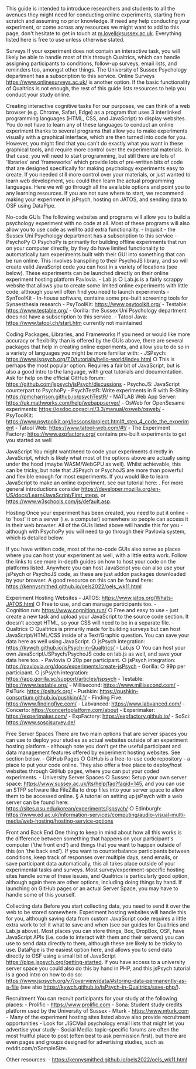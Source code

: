 This guide is intended to introduce researchers and students to all the avenues they might need for conducting online experiments, starting from scratch and assuming no prior knowledge. If need any help conducting your experiment, or come across any resources we might want to add to this page, don't hesitate to get in touch at m.lovell@sussex.ac.uk. Everything listed here is free to use unless otherwise stated.

Surveys
If your experiment does not contain an interactive task, you will likely be able to handle most of this through Qualtrics, which can handle assigning participants to conditions, follow-up surveys, email lists, and reminders too, amongst other things. The University of Sussex Psychology department has a subscription to this service. Online Surveys https://www.onlinesurveys.ac.uk/ is another option. If the basic functionality of Qualtrics is not enough, the rest of this guide lists resources to help you conduct your study online.

Creating interactive cognitive tasks
For our purposes, we can think of a web browser (e.g. Chrome, Safari, Edge) as a program that uses 3 interlinked programming languages (HTML, CSS, and JavaScript) to display websites. You do not have to learn any of these languages to conduct an online experiment thanks to several programs that allow you to make experiments visually with a graphical interface, which are then turned into code for you. However, you might find that you can't do exactly what you want in these graphical tools, and require more control over the experimental materials. In that case, you will need to start programming, but still there are lots of 'libraries' and 'frameworks' which provide lots of pre-written bits of code that are designed specifically for making psychology experiments easy to create. If you needed still more control over your materials, or just wanted to learn web development, you could then learn the actual programming languages. Here we will go through all the available options and point you to any learning resources. If you are not sure where to start, we recommend making your experiment in jsPsych, hosting on JATOS, and sending data to OSF using DataPipe.

No-code GUIs
The following websites and programs will allow you to build a psychology experiment with no code at all. Most of these programs will also allow you to use code as well to add extra functionality.
    - Inquisit  - the Sussex Uni Psychology department has a subscription to this service
    - PsychoPy
        ○ PsychoPy is primarily for building offline experiments that run on your computer directly, by they do have limited functionality to automatically turn experiments built with their GUI into something that can be run online. This involves transpiling to their PsychoJS library, and so will create valid JavaScript code you can host in a variety of locations (see below). These experiments can be launched directly on their online experiment hosting platform Pavlovia.
    - Lab.js
        ○ Lab.js is a fairly scrappy website that allows you to create some limited online experiments with little code, although you will often find you need to launch experiments
    - SynToolKit - In-house software, contains some pre-built screening tools for Synaesthesia research
    - PsyToolKit: https://www.psytoolkit.org/
    - Testable: https://www.testable.org/
    - Gorilla: the Sussex Uni Psychology department does not have a subscription to this service.
    - Tatool Java: https://www.tatool.ch/start.htm currently not maintained

Coding Packages, Libraries, and Frameworks
If you need or would like more accuracy or flexibility than is offered by the GUIs above, there are several packages that help in creating online experiments, and allow you to do so in a variety of languages you might be more familiar with:
    - JSPsych: https://www.jspsych.org/7.0/tutorials/hello-world/index.html
        ○ This is perhaps the most popular option. Requires a fair bit of JavaScript, but is also a good intro to the language, with great tutorials and documentation. Ask for help on the official GitHub forum: https://github.com/jspsych/jsPsych/discussions
    - PsychoJS: JavaScript counterpart to PsychoPy
    - PsychTestR: Write experiments in R with R-Shiny https://pmcharrison.github.io/psychTestR/
    - MATLAB Web App Server: https://uk.mathworks.com/help/webappserver/
    - OsWeb for OpenSesame experiments: https://osdoc.cogsci.nl/3.3/manual/osweb/osweb/
    - PsyToolKit: https://www.psytoolkit.org/lessons/project.html#_step_4_code_the_experiment
    - Tatool Web: https://www.tatool-web.com/#!/
    - The Experiment Factory: https://www.expfactory.org/ contains pre-built experiments to get you started as well

JavaScript
You might want/need to code your experiments directly in JavaScript, which is likely what most of the options above are actually using under the hood (maybe WASM/WebGPU as well). Whilst achievable, this can be tricky, but note that JSPsych or PsychoJS are more than powerful and flexible enough for most experiments. If you would like to learn JavaScript to make an online experiment, see our tutorial here: . For more general introductions consider https://developer.mozilla.org/en-US/docs/Learn/JavaScript/First_steps, or https://www.w3schools.com/js/default.asp.

Hosting
Once your experiment has been created, you need to put it online - to 'host' it on a server (i.e. a computer) somewhere so people can access it in their web browser. All of the GUIs listed above will handle this for you - although with PsychoPy you will need to go through their Pavlovia system, which is detailed below.

If you have written code, most of the no-code GUIs also serve as places where you can host your experiment as well, with a little extra work. Follow the links to see more in-depth guides on how to host your code on the platforms listed. Anywhere you can host JavaScript you can also use your jsPsych or PsychoJS code, as these are just addon packages downloaded by your browser. A good resource on this can be found here: https://kennysmithed.github.io/oels2022/oels_wk11.html

Experiment Hosting Websites
    - JATOS: https://www.jatos.org/Whats-JATOS.html 
        ○ Free to use, and can manage participants too.
    - Cognition.run: https://www.cognition.run/
        ○ Free and easy to use - just create a new task and upload your JavaScript to the source code section. It doesn’t accept HTML, so your CSS will need to be in a separate file.
    - Qualtrics
        ○ Qualtrics is primarily made for building surveys but can host JavaScript/HTML/CSS inside of a Text/Graphic question. You can save your data here as well using JavaScript.
        ○ jsPsych integration: https://kywch.github.io/jsPsych-in-Qualtrics/
    - Lab.js
        ○ You can host your own JavaScript/JSPsych/PsychoJS code on lab.js as well, and save your data here too.
    - Pavlovia
        ○ 20p per participant.
        ○ jsPsych integration: https://pavlovia.org/docs/experiments/create-jsPsych
    - Gorilla:
        ○ 99p per participant.
        ○ jsPsych integration: https://app.gorilla.sc/support/articles/jspsych
    - Testable: https://www.testable.org/
    - Millisecond: https://www.millisecond.com/
    - PsiTurk: https://psiturk.org/
    - Pushkin: https://pushkin-consortium.github.io/pushkin/4.1/
    - Finding Five: https://www.findingfive.com/
    - Labvanced: https://www.labvanced.com/
    - Concerto: https://concertoplatform.com/about
    - Experimaker: https://experimaker.com/
    - ExpFactory: https://expfactory.github.io/
    - SoSci: https://www.soscisurvey.de/

Free Server Spaces
There are two main options that are server spaces you can use to deploy your studies as actual websites outside of an experiment hosting platform - although note you don't get the useful participant and data management features offered by experiment hosting websites. See section below.
    - GitHub Pages
        ○ GitHub is a free-to-use code repository - a place to put your code online. They also offer a free place to deploy/host websites through GitHub pages, where you can put your coded experiments.
    - University Server Spaces
        ○ Sussex: Setup your own server space: https://www.sussex.ac.uk/its/help/faq?faqid=145, and you can use an STFP software like FileZilla to drop files into your server space to allow them to be accessed online.
            § A tutorial on setting up jsPsych with a web server can be found here: https://sites.psu.edu/korean/experiments/jspsych/
        ○ Edinburgh: https://www.ed.ac.uk/information-services/computing/audio-visual-multi-media/web-hosting/hosting-service-options

Front and Back End
One thing to keep in mind about how all this works is the difference between something that happens on your participant's computer ('the front end') and things that you want to happen outside of this (on 'the back end'). If you want to counterbalance participants between conditions, keep track of responses over multiple days, send emails, or save participant data automatically, this all takes place outside of your experimental tasks and surveys. Most survey/experiment-specific hosting sites handle some of these issues, and Qualtrics is particularly good option, although again there are other options, including doing things by hand. If launching on GitHub pages or an actual Server Space, you may have to handle some of this yourself.

Collecting data
Before you start collecting data, you need to send it over the web to be stored somewhere. Experiment hosting websites will handle this for you, although saving data from custom JavaScript code requires a little extra work to tell it what to save and when (see our guides for Qualtrics and Lab.js above). Most places you can store things, Box, DropBox, OSF, have JavaScript APIs (i.e. code to interact with them and their servers) you can use to send data directly to them, although these are likely to be tricky to use. DataPipe is the easiest option here, and allows you to send data directly to OSF using a small bit of JavaScript https://pipe.jspsych.org/getting-started. If you have access to a university server space you could also do this by hand in PHP, and this jsPsych tutorial is a good intro on how to do so: https://www.jspsych.org/v7/overview/data/#storing-data-permanently-as-a-file (see also https://kywch.github.io/jsPsych-in-Qualtrics/save-php/).

Recruitment
You can recruit participants for your study at the following places:
    - Prolific - https://www.prolific.com
    - Sona: Student study credits platform used by the University of Sussex
    - Mturk - https://www.mturk.com
    - Many of the experiment hosting sites listed above also provide recruitment opportunities
    - Look for JISCMail psychology email lists that might let you advertise your study
    - Social Media: topic-specific forums are often the most fruitful place to post (often best to ask permission first), but there are even pages and groups designed for advertising studies, such as reddit.com/r/SampleSize.


Other resources:
    - https://kennysmithed.github.io/oels2022/oels_wk11.html

